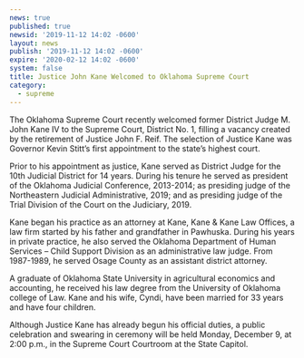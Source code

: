 ```yaml
---
news: true
published: true
newsid: '2019-11-12 14:02 -0600'
layout: news
publish: '2019-11-12 14:02 -0600'
expire: '2020-02-12 14:02 -0600'
system: false
title: Justice John Kane Welcomed to Oklahoma Supreme Court
category:
  - supreme
---
```

The Oklahoma Supreme Court recently welcomed former District Judge M. John Kane IV to the Supreme Court, District No. 1, filling a vacancy created by the retirement of Justice John F. Reif.  The selection of Justice Kane was Governor Kevin Stitt’s first appointment to the state’s highest court.

Prior to his appointment as justice, Kane served as District Judge for the 10th Judicial District for 14 years.  During his tenure he served as president of the Oklahoma Judicial Conference, 2013-2014; as presiding judge of the Northeastern Judicial Administrative, 2019; and as presiding judge of the Trial Division of the Court on the Judiciary, 2019.

Kane began his practice as an attorney at Kane, Kane & Kane Law Offices, a law firm started by his father and grandfather in Pawhuska. During his years in private practice, he also served the Oklahoma Department of Human Services – Child Support Division as an administrative law judge.  From 1987-1989, he served Osage County as an assistant district attorney.

A graduate of Oklahoma State University in agricultural economics and accounting, he received his law degree from the University of Oklahoma college of Law.  Kane and his wife, Cyndi, have been married for 33 years and have four children.

Although Justice Kane has already begun his official duties, a public celebration and swearing in ceremony will be held Monday, December 9, at 2:00 p.m., in the Supreme Court Courtroom at the State Capitol.  

